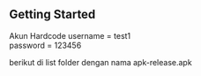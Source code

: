 
 

## Getting Started


Akun Hardcode 
username = test1   
password = 123456

berikut di list folder dengan nama apk-release.apk



